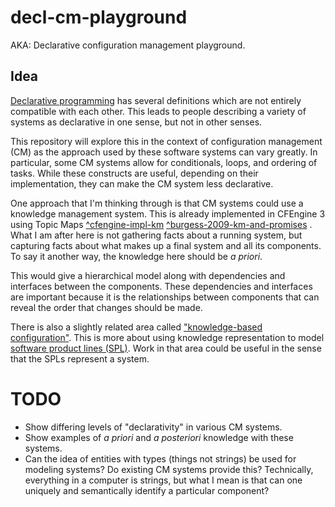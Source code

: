 # decl-cm-playground

AKA: Declarative configuration management playground.

## Idea

[Declarative programming](https://en.wikipedia.org/wiki/Declarative_programming) has several
definitions which are not entirely compatible with each other. This leads to
people describing a variety of systems as declarative in one sense, but not in
other senses.

This repository will explore this in the context of configuration management
(CM) as the approach used by these software systems can vary greatly. In
particular, some CM systems allow for conditionals, loops, and ordering of
tasks. While these constructs are useful, depending on their implementation,
they can make the CM system less declarative.

One approach that I'm thinking through is that CM systems could use a knowledge
management system. This is already implemented in CFEngine 3 using Topic Maps
[^cfengine-impl-km](https://docs.cfengine.com/docs/archive/manuals/st-knowledge.html)
[^burgess-2009-km-and-promises](https://dl.ifip.org/db/conf/aims/aims2009/Burgess09.pdf)
.
What I am after here is not gathering facts about a running system, but
capturing facts about what makes up a final system and all its components. To
say it another way,  the knowledge here should be *a priori*.

This would give a hierarchical model along with dependencies and interfaces between
the components. These dependencies and interfaces are important because it is
the relationships between components that can reveal the order that changes
should be made.

There is also a slightly related area called
["knowledge-based configuration"](https://en.wikipedia.org/wiki/Knowledge-based_configuration).
This is more about using knowledge representation to model
[software product lines (SPL)](https://en.wikipedia.org/wiki/Software_product_line).
Work in that area could be useful in the sense that the SPLs
represent a system.

# TODO

- Show differing levels of "declarativity" in various CM systems.
- Show examples of *a priori*  and *a posteriori* knowledge
  with these systems.
- Can the idea of entities with types (things not strings) be used for modeling
  systems? Do existing CM systems provide this? Technically, everything in a computer is
  strings, but what I mean is that can one uniquely and semantically identify a
  particular component?
